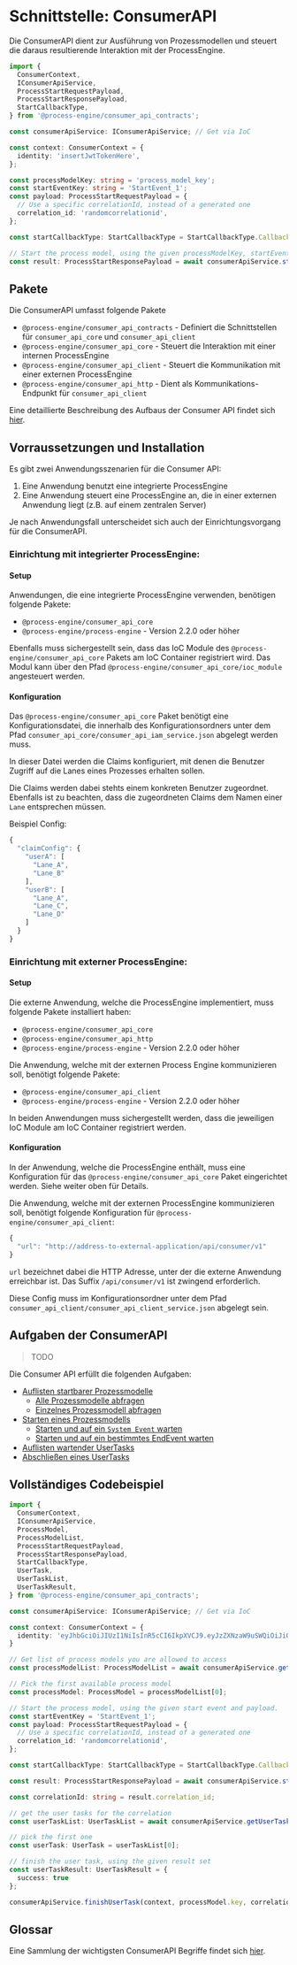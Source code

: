 # Schnittstelle: ConsumerAPI

Die ConsumerAPI dient zur Ausführung von Prozessmodellen und steuert die daraus
resultierende Interaktion mit der ProcessEngine.

```TypeScript
import {
  ConsumerContext,
  IConsumerApiService,
  ProcessStartRequestPayload,
  ProcessStartResponsePayload,
  StartCallbackType,
} from '@process-engine/consumer_api_contracts';

const consumerApiService: IConsumerApiService; // Get via IoC

const context: ConsumerContext = {
  identity: 'insertJwtTokenHere',
};

const processModelKey: string = 'process_model_key';
const startEventKey: string = 'StartEvent_1';
const payload: ProcessStartRequestPayload = {
  // Use a specific correlationId, instead of a generated one
  correlation_id: 'randomcorrelationid',
};

const startCallbackType: StartCallbackType = StartCallbackType.CallbackOnProcessInstanceCreated;

// Start the process model, using the given processModelKey, startEventKey and payload.
const result: ProcessStartResponsePayload = await consumerApiService.startProcess(consumerContext, processModelKey, startEventKey, payload, startCallbackType);
```

## Pakete

Die ConsumerAPI umfasst folgende Pakete
- `@process-engine/consumer_api_contracts` - Definiert die Schnittstellen
für `consumer_api_core` und `consumer_api_client`
- `@process-engine/consumer_api_core` - Steuert die Interaktion mit einer
internen ProcessEngine
- `@process-engine/consumer_api_client` - Steuert die Kommunikation mit einer
externen ProcessEngine
- `@process-engine/consumer_api_http` - Dient als Kommunikations-Endpunkt
für `consumer_api_client`

Eine detaillierte Beschreibung des Aufbaus der Consumer API findet sich [hier](./consumer_api/consumer-api-structure.md).

## Vorraussetzungen und Installation

Es gibt zwei Anwendungsszenarien für die Consumer API:
1. Eine Anwendung benutzt eine integrierte ProcessEngine
2. Eine Anwendung steuert eine ProcessEngine an, die in einer externen
Anwendung liegt (z.B. auf einem zentralen Server)

Je nach Anwendungsfall unterscheidet sich auch der Einrichtungsvorgang
für die ConsumerAPI.

### Einrichtung mit integrierter ProcessEngine:

#### Setup

Anwendungen, die eine integrierte ProcessEngine verwenden,
benötigen folgende Pakete:
- `@process-engine/consumer_api_core`
- `@process-engine/process-engine` - Version 2.2.0 oder höher

Ebenfalls muss sichergestellt sein, dass das IoC Module des
`@process-engine/consumer_api_core` Pakets am IoC Container registriert wird.
Das Modul kann über den Pfad `@process-engine/consumer_api_core/ioc_module`
angesteuert werden.

#### Konfiguration

Das `@process-engine/consumer_api_core` Paket benötigt eine Konfigurationsdatei, die innerhalb
des Konfigurationsordners unter dem Pfad
`consumer_api_core/consumer_api_iam_service.json` abgelegt werden muss.

In dieser Datei werden die Claims konfiguriert, mit denen die Benutzer Zugriff
auf die Lanes eines Prozesses erhalten sollen.

Die Claims werden dabei stehts einem konkreten Benutzer zugeordnet.
Ebenfalls ist zu beachten, dass die zugeordneten Claims dem Namen einer `Lane`
entsprechen müssen.

Beispiel Config:

```js
{
  "claimConfig": {
    "userA": [
      "Lane_A",
      "Lane_B"
    ],
    "userB": [
      "Lane_A",
      "Lane_C",
      "Lane_D"
    ]
  }
}

```

### Einrichtung mit externer ProcessEngine:

#### Setup

Die externe Anwendung, welche die ProcessEngine implementiert, muss folgende
Pakete installiert haben:
- `@process-engine/consumer_api_core`
- `@process-engine/consumer_api_http`
- `@process-engine/process-engine` - Version 2.2.0 oder höher

Die Anwendung, welche mit der externen Process Engine kommunizieren soll,
benötigt folgende Pakete:
- `@process-engine/consumer_api_client`
- `@process-engine/process-engine` - Version 2.2.0 oder höher

In beiden Anwendungen muss sichergestellt werden,
dass die jeweiligen IoC Module am IoC Container registriert werden.

#### Konfiguration

In der Anwendung, welche die ProcessEngine enthält, muss eine Konfiguration
für das `@process-engine/consumer_api_core` Paket eingerichtet werden.
Siehe weiter oben für Details.

Die Anwendung, welche mit der externen ProcessEngine kommunizieren soll,
benötigt folgende Konfiguration für `@process-engine/consumer_api_client`:

```js
{
  "url": "http://address-to-external-application/api/consumer/v1"
}

```

`url` bezeichnet dabei die HTTP Adresse, unter der die externe Anwendung
erreichbar ist.
Das Suffix `/api/consumer/v1` ist zwingend erforderlich.

Diese Config muss im Konfigurationsordner unter dem Pfad
`consumer_api_client/consumer_api_client_service.json` abgelegt sein.

## Aufgaben der ConsumerAPI

> TODO

Die Consumer API erfüllt die folgenden Aufgaben:

* [Auflisten startbarer Prozessmodelle](./consumer_api/list-startable-process-models.md)
  * [Alle Prozessmodelle abfragen](./consumer_api/list-startable-process-models.md#alle-prozessmodelle-abfragen)
  * [Einzelnes Prozessmodell abfragen](./consumer_api/list-startable-process-models.md#einzelnes-prozessmodell-abfragen)
* [Starten eines Prozessmodells](./consumer_api/start-process-instance.md)
  * [Starten und auf ein `System Event` warten](./consumer_api/start-process-instance.md#starten-und-auf-ein-system-event-warten)
  * [Starten und auf ein bestimmtes EndEvent warten](./consumer_api/start-process-instance.md#starten-und-auf-ein-bestimmtes-endevent-warten)
* [Auflisten wartender UserTasks](./consumer_api/list-waiting-usertasks.md)
* [Abschließen eines UserTasks](./consumer_api/finish-user-task.md)

## Vollständiges Codebeispiel

```TypeScript
import {
  ConsumerContext,
  IConsumerApiService,
  ProcessModel,
  ProcessModelList,
  ProcessStartRequestPayload,
  ProcessStartResponsePayload,
  StartCallbackType,
  UserTask,
  UserTaskList,
  UserTaskResult,
} from '@process-engine/consumer_api_contracts';

const consumerApiService: IConsumerApiService; // Get via IoC

const context: ConsumerContext = {
  identity: 'eyJhbGciOiJIUzI1NiIsInR5cCI6IkpXVCJ9.eyJzZXNzaW9uSWQiOiJiOWU3MjFjYS0yYmFkLTQzNzUtOGQ3OC0xMmFlNmUyOGUyNjQiLCJpYXQiOjE1MjE1NDg2ODR9.PLa5U6m5lrko3tD_3XLse5OfH93qXyBZgm22PKPqxCc',
}

// Get list of process models you are allowed to access
const processModelList: ProcessModelList = await consumerApiService.getProcessModels(context);

// Pick the first available process model
const processModel: ProcessModel = processModelList[0];

// Start the process model, using the given start event and payload.
const startEventKey = 'StartEvent_1';
const payload: ProcessStartRequestPayload = {
  // Use a specific correlationId, instead of a generated one
  correlation_id: 'randomcorrelationid',
};

const startCallbackType: StartCallbackType = StartCallbackType.CallbackOnProcessInstanceCreated;

const result: ProcessStartResponsePayload = await consumerApiService.startProcess(consumerContext, processModel.key, startEventKey, payload, startCallbackType);

const correlationId: string = result.correlation_id;

// get the user tasks for the correlation
const userTaskList: UserTaskList = await consumerApiService.getUserTasksForCorrelation(context, correlationId);

// pick the first one
const userTask: UserTask = userTaskList[0];

// finish the user task, using the given result set
const userTaskResult: UserTaskResult = {
  success: true
};

consumerApiService.finishUserTask(context, processModel.key, correlationId, userTask.id, userTaskResult);
```

## Glossar

Eine Sammlung der wichtigsten ConsumerAPI Begriffe findet sich [hier](./consumer_api/glossary.md).
